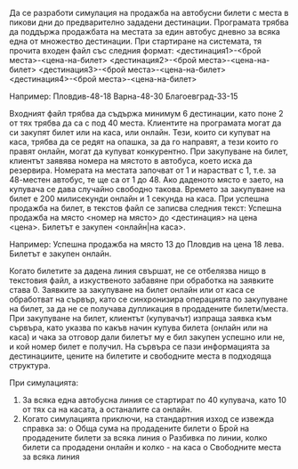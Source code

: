 Да се разработи симулация на продажба на автобусни билети с места в пикови дни до предварително зададени дестинации.
Програмата трябва да поддържа продажбата на местата за един автобус дневно за всяка една от множество дестинации. При стартиране на системата, тя прочита входен файл със следния формат:
<дестинация1>-<брой места>-<цена-на-билет>
<дестинация2>-<брой места>-<цена-на-билет>
<дестинация3>-<брой места>-<цена-на-билет>
<дестинация4>-<брой места>-<цена-на-билет>

Например:
Пловдив-48-18
Варна-48-30
Благоевград-33-15

Входният файл трябва да съдържа минимум 6 дестинации, като поне 2 от тях трябва да са с под 40 места.
Клиентите на програмата могат да си закупят билет или на каса, или онлайн. Тези, които си купуват на каса, трябва да се редят на опашка, за да го направят, а тези които го правят онлайн, могат да купуват конкурентно. При закупуване на билет, клиентът заявява номера на мястото в автобуса, което иска да резервира. Номерата на местата започват от 1 и нарастват с 1, т.е. за 48-местен автобус, те ще са от 1 до 48. Ако даденото място е заето, на купувача се дава случайно свободно такова. Времето за закупуване на билет е 200 милисекунди онлайн и 1 секунда на каса. При успешна продажба на билет, в текстов файл се записва следния текст:
Успешна продажба на място <номер на място> до <дестинация> на цена <цена>. Билетът е закупен <онлайн|на каса>.

Например:
Успешна продажба на място 13 до Пловдив на цена 18 лева. Билетът е закупен онлайн.

Когато билетите за дадена линия свършат, не се отбелязва нищо в текстовия файл, а
изкуственото забавяне при обработка на заявките става 0.
Заявките за закупуване на билет онлайн или от каса се обработват на сървър, като се синхронизира операцията по закупуване на билет, за да не се получава дупликация в продадените билети/места.
При закупуване на билет, клиентът (купувачът) изпраща заявка към сървъра, като указва по какъв начин купува билета (онлайн или на каса) и чака за отговор дали билетът му е бил закупен успешно или не, и кой номер билет е получил.
На сървъра се пази информацията за дестинациите, цените на билетите и свободните места в подходяща структура.

При симулацията:
1. За всяка една автобусна линия се стартират по 40 купувача, като 10 от тях са на касата, а останалите са онлайн.
2. Когато симулацията приключи, на стандартния изход се извежда справка за:
o Обща сума на продадените билети
o Брой на продадените билети за всяка линия
o Разбивка по линии, колко билети са продадени онлайн и колко - на каса
o Свободните места за всяка линия
